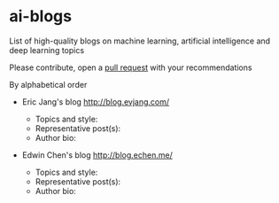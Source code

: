 # ai-blogs
List of high-quality blogs on machine learning, artificial intelligence and deep learning topics

Please contribute, open a [pull request](https://github.com/dingran/ai-blogs/pulls) with your recommendations


By alphabetical order

- Eric Jang's blog http://blog.evjang.com/
  - Topics and style: 
  - Representative post(s):
  - Author bio:
  
- Edwin Chen's blog http://blog.echen.me/
  - Topics and style: 
  - Representative post(s):
  - Author bio:

